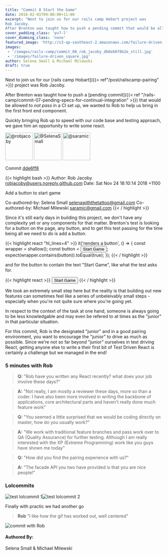```yaml
---
title: "Commit 8 Start the Game"
date: 2018-02-01T09:00:00+11:00
excerpt: "Next to join us for our rails camp Hobart project was
Rob Jacoby. 
After Brenton was taught how to push a pending commit that would be allowed to not pass in a CI set up, we wanted to Rob to help us bring in the first front end component."
cover_padding_class: 'pv7-l'
cover_dimming_class: 'none'
featured_image: 'http://s3-ap-southeast-2.amazonaws.com/failure-driven-blog/railscamp-24-woodfield-hobart/commit_08_rob_jacoby_5f2f45c6243.gif'
images:
 - '/images/rails-camp/commit_08_rob_jacoby_db0eb0f8b2e_still.jpg'
 - '/images/failure-driven_square.jpg'
author: Selena Small & Michael Milewski 
draft: true
---
```


Next to join us for our [rails camp Hobart]({{< ref"/post/railscamp-pairing" >}}) project was Rob Jacoby. 

After Brenton was taught how to push a [pending commit]({{< ref "/rails-camp/commit-07-pending-specs-for-continual-integration" >}}) that would be allowed to _not pass_ in a CI set up, we wanted to Rob to help us bring in the first front end component.

Quickly bringing Rob up to speed with our code base and testing approach, we gave him an opportunity to write some react.

<img alt="@robjacoby" src="//github.com/robjacoby.png" style="display: inline; width: 88px;" height="88" />
<img alt="@SelenaSmall" src="//github.com/SelenaSmall.png" style="display: inline; width: 88px;" height="88" />
<img alt="@saramic" src="//github.com/saramic.png" style="display: inline; width: 88px;" height="88" />

Commit [dde6ff8](https://github.com/failure-driven/railscamp-search-term/commit/dde6ff8949ff6c6e40f1fa9c92465127534c1dd7)

{{< highlight bash >}}
Author: Rob Jacoby <robjacoby@users.noreply.github.com>
Date:   Sat Nov 24 18:10:14 2018 +1100

Add a button to start game

Co-authored-by: Selena Small <selenawiththetattoo@gmail.com>
Co-authored-by: Michael Milewski <saramic@gmail.com>
{{< / highlight >}}

Since it's still early days in building this project, we don't have any complexity yet or any components for that matter. Brenton's test is looking for a button on the page, any button, and to get this test passing for the time being all we need to do is add a button.

{{< highlight react "hl_lines=4" >}}
it('renders a button', () => {
  const wrapper = shallow(<App />);
  const button = <button>Start Game</button>;
  expect(wrapper.contains(button)).toEqual(true);
}); 
{{< / highlight >}}

and for the button to contain the text "Start Game", like what the test asks for.

{{< highlight react >}}
<button>
  Start Game
</button>
{{< / highlight >}}

We took an extremely small step here but the reality is that building out new features can sometimes feel like a series of unbeleivably small steps - especially when you're not quite sure where you're going yet.

In respect to the context of the task at one hand, someone is always going to be less knowledgable and may even be refered to at times as the "junior" in that particular situation. 

For this commit, Rob is the designated "junior" and in a good pairing environment, you want to encourage the "junior" to drive as much as possible. Since we're not so far beyond "junior" ourselves in test driving React, getting anyone else to write a their first bit of Test Driven React is certainly a challenge but we managed in the end!

### 5 minutes with Rob

> **Q:** "Rob have you written any React recently? what does your job
> involve these days?"

> **A:** "Not really, I am mostly a reviewer these days, more so than a coder.
> I have also been more involved in writing the backbone of applications, core
> architectural parts and haven't really done much feature work"

> **Q:** "You seemed a little surprised that we would be coding directly on
> master, how do you usually work?"

> **A:** "We work with traditional feature branches and pass work over to QA
> (Quality Assurance) for further testing. Although I am really interested
> with the XP (Extreme Programming) work like you guys have shown me today"

> **Q:** "How did you find the pairing experience with us?"

> **A:** "The facade API you two have provided is that you are nice people!"

### Lolcommits

<div style="display: flex;">
  <img alt="test lolcommit 1" src="https://s3-ap-southeast-2.amazonaws.com/failure-driven-blog/railscamp-24-woodfield-hobart/commit_08_rob_jacoby__test_1_db0eb0f8b2e.gif" />
  <img alt="test lolcommit 2" src="https://s3-ap-southeast-2.amazonaws.com/failure-driven-blog/railscamp-24-woodfield-hobart/commit_08_rob_jacoby__test_2_441db8c1dee.gif" />
</div>

Finally with practic we had another go

> **Rob** "I like how the gif has worked out, well centered"

![commit with Rob](https://s3-ap-southeast-2.amazonaws.com/failure-driven-blog/railscamp-24-woodfield-hobart/commit_08_rob_jacoby_5f2f45c6243.gif)

#### Authored By:

Selena Small & Michael Milewski

